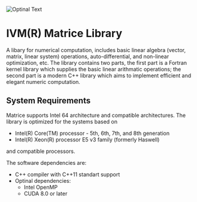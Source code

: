 ![Optinal Text](../master/ivm_logo_hori.png)

# IVM(R) Matrice Library

A libary for numerical computation, includes basic linear algebra (vector, matrix, linear system) operations, auto-differential, and non-linear optimization, etc. The library contains two parts, the first part is a Fortran kernel library which supplies the basic linear arithmatic operations; the second part is a modern C++ library which aims to implement efficient and elegant numeric computation.

## System Requirements
Matrice supports Intel 64 architecture and compatible architectures.
The library is optimized for the systems based on
* Intel(R) Core(TM) processor - 5th, 6th, 7th, and 8th generation
* Intel(R) Xeon(R) processor E5 v3 family (formerly Haswell)

and compatible processors.

The software dependencies are:
* C++ compiler with C++11 standart support
* Optinal dependencies:
  * Intel OpenMP
  * CUDA 8.0 or later
